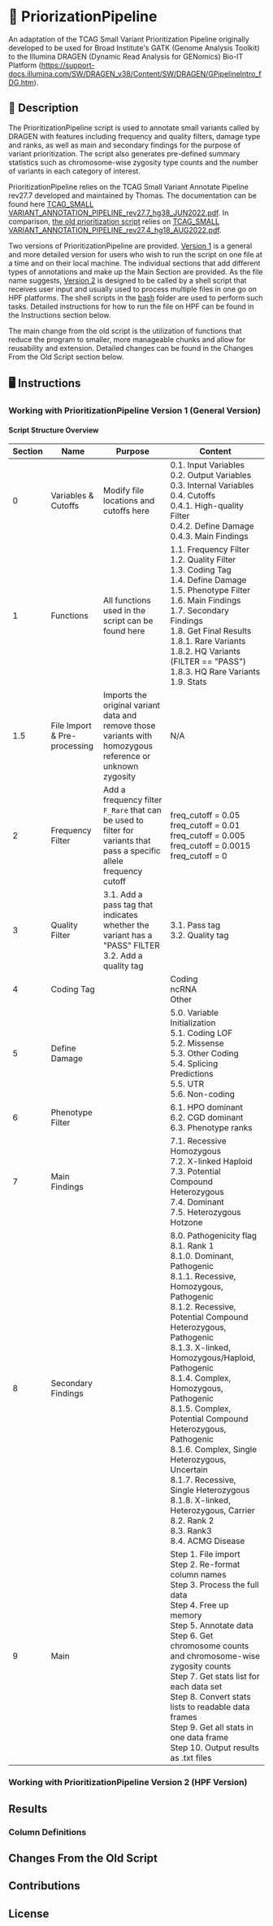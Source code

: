 # :dna: PriorizationPipeline

An adaptation of the TCAG Small Variant Prioritization Pipeline originally developed to be used for Broad Institute's GATK (Genome Analysis Toolkit) to the Illumina DRAGEN (Dynamic Read Analysis for GENomics) Bio-IT Platform (https://support-docs.illumina.com/SW/DRAGEN_v38/Content/SW/DRAGEN/GPipelineIntro_fDG.htm). 

## :green_book: Description

The PrioritizationPipeline script is used to annotate small variants called by DRAGEN with features including frequency and quality filters, damage type and ranks, as well as main and secondary findings for the purpose of variant prioritization. The script also generates pre-defined summary statistics such as chromosome-wise zygosity type counts and the number of variants in each category of interest. 

PrioritizationPipeline relies on the TCAG Small Variant Annotate Pipeline rev27.7 developed and maintained by Thomas. The documentation can be found here [TCAG_SMALL VARIANT_ANNOTATION_PIPELINE_rev27.7_hg38_JUN2022.pdf](./TCAG_SMALL_VARIANT_ANNOTATION_PIPELINE_rev27.7_hg38_JUN2022.pdf). In comparison, [the old prioritization script](./R/pipeline_old.R) relies on [TCAG_SMALL VARIANT_ANNOTATION_PIPELINE_rev27.4_hg18_AUG2022.pdf](./TCAG_SMALL_VARIANT_ANNOTATION_PIPELINE_rev27.4_hg18_AUG2022.pdf).

Two versions of PrioritizationPipeline are provided. [Version 1](./R/pipeline_new.R) is a general and more detailed version for users who wish to run the script on one file at a time and on their local machine. The individual sections that add different types of annotations and make up the Main Section are provided. As the file name suggests, [Version 2](./R/pipeline_new_hpf.R) is designed to be called by a shell script that receives user input and usually used to process multiple files in one go on HPF platforms. The shell scripts in the [bash](./bash) folder are used to perform such tasks. Detailed instructions for how to run the file on HPF can be found in the Instructions section below.

The main change from the old script is the utilization of functions that reduce the program to smaller, more manageable chunks and allow for reusability and extension. Detailed changes can be found in the Changes From the Old Script section below.

## :desktop_computer: Instructions

### Working with PrioritizationPipeline Version 1 (General Version)

#### Script Structure Overview

Section | Name | Purpose | Content |
--- | --- | --- | --- |
0 | Variables & Cutoffs | Modify file locations and cutoffs here | 0.1. Input Variables <br /> 0.2. Output Variables <br /> 0.3. Internal Variables <br /> 0.4. Cutoffs <br /> 0.4.1. High-quality Filter <br /> 0.4.2. Define Damage <br /> 0.4.3. Main Findings |
1 | Functions | All functions used in the script can be found here | 1.1. Frequency Filter <br /> 1.2. Quality Filter <br /> 1.3. Coding Tag <br /> 1.4. Define Damage <br /> 1.5. Phenotype Filter <br /> 1.6. Main Findings <br /> 1.7. Secondary Findings <br /> 1.8. Get Final Results <br /> 1.8.1. Rare Variants <br /> 1.8.2. HQ Variants (FILTER == "PASS") <br /> 1.8.3. HQ Rare Variants <br /> 1.9. Stats |
1.5 | File Import & Pre-processing | Imports the original variant data and remove those variants with homozygous reference or unknown zygosity | N/A |
2 | Frequency Filter | Add a frequency filter `F_Rare` that can be used to filter for variants that pass a specific allele frequency cutoff | freq_cutoff = 0.05 <br /> freq_cutoff = 0.01 <br /> freq_cutoff = 0.005 <br /> freq_cutoff = 0.0015 <br /> freq_cutoff = 0 |
3 | Quality Filter | 3.1. Add a pass tag that indicates whether the variant has a "PASS" FILTER <br /> 3.2. Add a quality tag | 3.1. Pass tag <br /> 3.2. Quality tag |
4 | Coding Tag |  | Coding <br /> ncRNA <br /> Other|
5 | Define Damage |  | 5.0. Variable Initialization <br /> 5.1. Coding LOF <br /> 5.2. Missense <br /> 5.3. Other Coding <br /> 5.4. Splicing Predictions <br /> 5.5. UTR <br /> 5.6. Non-coding |
6 | Phenotype Filter |  | 6.1. HPO dominant <br /> 6.2. CGD dominant <br /> 6.3. Phenotype ranks |
7 | Main Findings | | 7.1. Recessive Homozygous <br /> 7.2. X-linked Haploid <br /> 7.3. Potential Compound Heterozygous <br /> 7.4. Dominant <br /> 7.5. Heterozygous Hotzone | 
8 | Secondary Findings | | 8.0. Pathogenicity flag <br /> 8.1. Rank 1 <br /> 8.1.0. Dominant, Pathogenic <br /> 8.1.1. Recessive, Homozygous, Pathogenic <br /> 8.1.2. Recessive, Potential Compound Heterozygous, Pathogenic <br /> 8.1.3. X-linked, Homozygous/Haploid, Pathogenic <br /> 8.1.4. Complex, Homozygous, Pathogenic <br /> 8.1.5. Complex, Potential Compound Heterozygous, Pathogenic <br /> 8.1.6. Complex, Single Heterozygous, Uncertain <br /> 8.1.7. Recessive, Single Heterozygous <br /> 8.1.8. X-linked, Heterozygous, Carrier <br /> 8.2. Rank 2 <br /> 8.3. Rank3 <br /> 8.4. ACMG Disease |
9 | Main | | Step 1. File import <br /> Step 2. Re-format column names <br /> Step 3. Process the full data <br /> Step 4. Free up memory <br /> Step 5. Annotate data <br /> Step 6. Get chromosome counts and chromosome-wise zygosity counts <br /> Step 7. Get stats list for each data set <br /> Step 8. Convert stats lists to readable data frames <br /> Step 9. Get all stats in one data frame <br /> Step 10. Output results as .txt files |


### Working with PrioritizationPipeline Version 2 (HPF Version)


## Results
### Column Definitions

## Changes From the Old Script

## Contributions

## License
